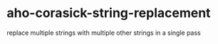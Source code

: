 # aho-corasick-string-replacement
replace multiple strings with multiple other strings in a single pass
